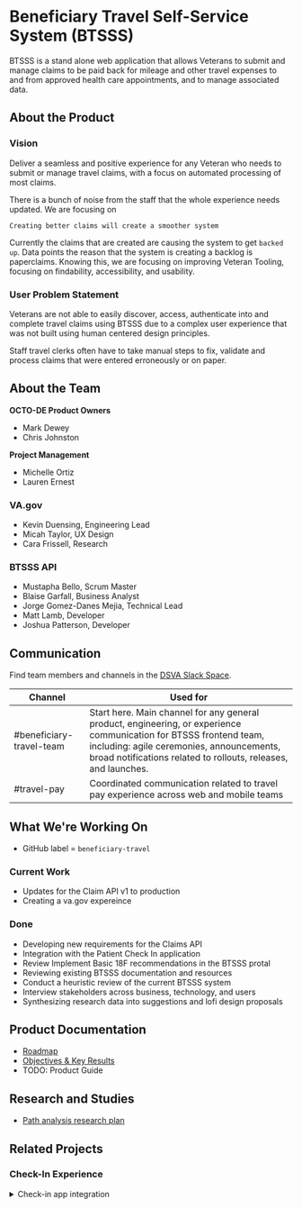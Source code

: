 # Beneficiary Travel Self-Service System (BTSSS)

BTSSS is a stand alone web application that allows Veterans to submit and manage claims to be paid back for mileage and other travel expenses to and from approved health care appointments, and to manage associated data.

## About the Product

### Vision

Deliver a seamless and positive experience for any Veteran who needs to submit or manage travel claims, with a focus on automated processing of most claims.

There is a bunch of noise from the staff that the whole experience needs updated. We are focusing on 

```
Creating better claims will create a smoother system
```

Currently the claims that are created are causing the system to get `backed up`. Data points the reason that the system is creating a backlog is paperclaims. Knowing this, we are focusing on improving Veteran Tooling, focusing on findability, accessibility, and usability.


### User Problem Statement

Veterans are not able to easily discover, access, authenticate into and complete travel claims using BTSSS due to a complex user experience that was not built using human centered design principles. 

Staff travel clerks often have to take manual steps to fix, validate and process claims that were entered erroneously or on paper.  

## About the Team

**OCTO-DE Product Owners**
- Mark Dewey
- Chris Johnston

**Project Management**
- Michelle Ortiz
- Lauren Ernest

### VA.gov
- Kevin Duensing, Engineering Lead
- Micah Taylor, UX Design
- Cara Frissell, Research

### BTSSS API
- Mustapha Bello, Scrum Master
- Blaise Garfall, Business Analyst
- Jorge Gomez-Danes Mejia, Technical Lead
- Matt Lamb, Developer
- Joshua Patterson, Developer

## Communication

Find team members and channels in the [DSVA Slack Space](https://dsva.slack.com).

| Channel | Used for | 
|---|---|
| #beneficiary-travel-team | Start here. Main channel for any general product, engineering, or experience communication for BTSSS frontend team, including: agile ceremonies, announcements, broad notifications related to rollouts, releases, and launches. |
| #travel-pay | Coordinated communication related to travel pay experience across web and mobile teams |


## What We're Working On

- GitHub label = `beneficiary-travel`

### Current Work

- Updates for the Claim API v1 to production
- Creating a va.gov expereince

### Done

- Developing new requirements for the Claims API 
- Integration with the Patient Check In application
- Review Implement Basic 18F recommendations in the BTSSS protal 
- Reviewing existing BTSSS documentation and resources
- Conduct a heuristic review of the current BTSSS system
- Interview stakeholders across business, technology, and users
- Synthesizing research data into suggestions and lofi design proposals


## Product Documentation
- [Roadmap](./product/roadmap.md) 
- [Objectives & Key Results](./product/OKRS.MD)
- TODO: Product Guide 

## Research and Studies

- [Path analysis research plan](https://github.com/department-of-veterans-affairs/va.gov-research-repository/issues/104)

## Related Projects

### Check-In Experience
<details>
 <summary>Check-in app integration</summary>
- [Wilkes-Barre Pilot Summary/Release Plan](./product/2023%20pilot%20release.md)
  
As Veteran, I want to submit a travel claim during the check in process

For the vets facing work, we are currently using the Check In Team for a bulk of the work since our first integration is Check In app. For the API we are using JIRA. 

- GitHub label = `HCE-Checkin` 
- JIRA board = https://vajira.max.gov/secure/RapidBoard.jspa?rapidView=7791&projectKey=BTSSS 

This is going to change in the fall of 2023. 

Team docs: https://github.com/department-of-veterans-affairs/va.gov-team/tree/master/products/health-care/checkin
Prototype: https://www.sketch.com/s/38819fc4-18ef-4958-a330-a699785301d6/prototype/a/0042DC07-D314-45AF-946F-884DCBBE43C0
Sketch file (w/ additional confirmation pages) : https://www.sketch.com/s/38819fc4-18ef-4958-a330-a699785301d6
User flow (w/ text messages): https://app.mural.co/t/departmentofveteransaffairs9999/m/departmentofveteransaffairs9999/1677531124203/5edcfd3ea4b1eaf1ef082d56782a8b3291ef3932?sender=u37bb983bd3fc3cc00c7d3286

 </details>
